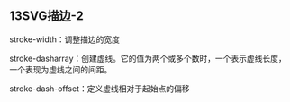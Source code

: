 ## 13SVG描边-2

stroke-width：调整描边的宽度

stroke-dasharray：创建虚线。它的值为两个或多个数时，一个表示虚线长度，一个表现为虚线之间的间距。

stroke-dash-offset：定义虚线相对于起始点的偏移
